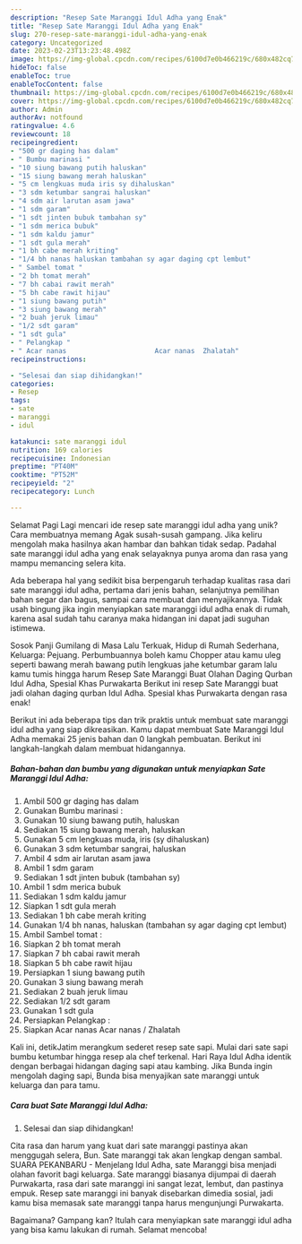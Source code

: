 ```yaml
---
description: "Resep Sate Maranggi Idul Adha yang Enak"
title: "Resep Sate Maranggi Idul Adha yang Enak"
slug: 270-resep-sate-maranggi-idul-adha-yang-enak
category: Uncategorized
date: 2023-02-23T13:23:48.498Z
image: https://img-global.cpcdn.com/recipes/6100d7e0b466219c/680x482cq70/sate-maranggi-idul-adha-foto-resep-utama.jpg
hideToc: false
enableToc: true
enableTocContent: false
thumbnail: https://img-global.cpcdn.com/recipes/6100d7e0b466219c/680x482cq70/sate-maranggi-idul-adha-foto-resep-utama.jpg
cover: https://img-global.cpcdn.com/recipes/6100d7e0b466219c/680x482cq70/sate-maranggi-idul-adha-foto-resep-utama.jpg
author: Admin
authorAv: notfound
ratingvalue: 4.6
reviewcount: 18
recipeingredient:
- "500 gr daging has dalam"
- " Bumbu marinasi "
- "10 siung bawang putih haluskan"
- "15 siung bawang merah haluskan"
- "5 cm lengkuas muda iris sy dihaluskan"
- "3 sdm ketumbar sangrai haluskan"
- "4 sdm air larutan asam jawa"
- "1 sdm garam"
- "1 sdt jinten bubuk tambahan sy"
- "1 sdm merica bubuk"
- "1 sdm kaldu jamur"
- "1 sdt gula merah"
- "1 bh cabe merah kriting"
- "1/4 bh nanas haluskan tambahan sy agar daging cpt lembut"
- " Sambel tomat "
- "2 bh tomat merah"
- "7 bh cabai rawit merah"
- "5 bh cabe rawit hijau"
- "1 siung bawang putih"
- "3 siung bawang merah"
- "2 buah jeruk limau"
- "1/2 sdt garam"
- "1 sdt gula"
- " Pelangkap "
- " Acar nanas                      Acar nanas  Zhalatah"
recipeinstructions:

- "Selesai dan siap dihidangkan!"
categories:
- Resep
tags:
- sate
- maranggi
- idul

katakunci: sate maranggi idul 
nutrition: 169 calories
recipecuisine: Indonesian
preptime: "PT40M"
cooktime: "PT52M"
recipeyield: "2"
recipecategory: Lunch

---
```



Selamat Pagi Lagi mencari ide resep sate maranggi idul adha yang unik? Cara membuatnya memang Agak susah-susah gampang. Jika keliru mengolah maka hasilnya akan hambar dan bahkan tidak sedap. Padahal sate maranggi idul adha yang enak selayaknya punya aroma dan rasa yang mampu memancing selera kita.


Ada beberapa hal yang sedikit bisa berpengaruh terhadap kualitas rasa dari sate maranggi idul adha, pertama dari jenis bahan, selanjutnya pemilihan bahan segar dan bagus, sampai cara membuat dan menyajikannya. Tidak usah bingung jika ingin menyiapkan sate maranggi idul adha enak di rumah, karena asal sudah tahu caranya maka hidangan ini dapat jadi suguhan istimewa.

Sosok Panji Gumilang di Masa Lalu Terkuak, Hidup di Rumah Sederhana, Keluarga: Pejuang. Perbumbuannya boleh kamu Chopper atau kamu uleg seperti bawang merah bawang putih lengkuas jahe ketumbar garam lalu kamu tumis hingga harum Resep Sate Maranggi Buat Olahan Daging Qurban Idul Adha, Spesial Khas Purwakarta Berikut ini resep Sate Maranggi buat jadi olahan daging qurban Idul Adha. Spesial khas Purwakarta dengan rasa enak!


Berikut ini ada beberapa tips dan trik praktis untuk membuat sate maranggi idul adha yang siap dikreasikan. Kamu dapat membuat Sate Maranggi Idul Adha memakai 25 jenis bahan dan 0 langkah pembuatan. Berikut ini langkah-langkah dalam membuat hidangannya.

<!--inarticleads1-->

##### Bahan-bahan dan bumbu yang digunakan untuk menyiapkan Sate Maranggi Idul Adha:

1. Ambil 500 gr daging has dalam
1. Gunakan  Bumbu marinasi :
1. Gunakan 10 siung bawang putih, haluskan
1. Sediakan 15 siung bawang merah, haluskan
1. Gunakan 5 cm lengkuas muda, iris (sy dihaluskan)
1. Gunakan 3 sdm ketumbar sangrai, haluskan
1. Ambil 4 sdm air larutan asam jawa
1. Ambil 1 sdm garam
1. Sediakan 1 sdt jinten bubuk (tambahan sy)
1. Ambil 1 sdm merica bubuk
1. Sediakan 1 sdm kaldu jamur
1. Siapkan 1 sdt gula merah
1. Sediakan 1 bh cabe merah kriting
1. Gunakan 1/4 bh nanas, haluskan (tambahan sy agar daging cpt lembut)
1. Ambil  Sambel tomat :
1. Siapkan 2 bh tomat merah
1. Siapkan 7 bh cabai rawit merah
1. Siapkan 5 bh cabe rawit hijau
1. Persiapkan 1 siung bawang putih
1. Gunakan 3 siung bawang merah
1. Sediakan 2 buah jeruk limau
1. Sediakan 1/2 sdt garam
1. Gunakan 1 sdt gula
1. Persiapkan  Pelangkap :
1. Siapkan  Acar nanas                      Acar nanas / Zhalatah


Kali ini, detikJatim merangkum sederet resep sate sapi. Mulai dari sate sapi bumbu ketumbar hingga resep ala chef terkenal. Hari Raya Idul Adha identik dengan berbagai hidangan daging sapi atau kambing. Jika Bunda ingin mengolah daging sapi, Bunda bisa menyajikan sate maranggi untuk keluarga dan para tamu. 

<!--inarticleads2-->

##### Cara buat Sate Maranggi Idul Adha:


1. Selesai dan siap dihidangkan!

Cita rasa dan harum yang kuat dari sate maranggi pastinya akan menggugah selera, Bun. Sate maranggi tak akan lengkap dengan sambal. SUARA PEKANBARU - Menjelang Idul Adha, sate Maranggi bisa menjadi olahan favorit bagi keluarga. Sate maranggi biasanya dijumpai di daerah Purwakarta, rasa dari sate maranggi ini sangat lezat, lembut, dan pastinya empuk. Resep sate maranggi ini banyak disebarkan dimedia sosial, jadi kamu bisa memasak sate maranggi tanpa harus mengunjungi Purwakarta. 

Bagaimana? Gampang kan? Itulah cara menyiapkan sate maranggi idul adha yang bisa kamu lakukan di rumah. Selamat mencoba!
